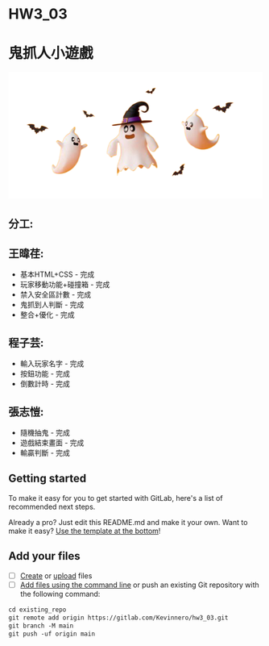 # HW3_03

# 鬼抓人小遊戲
![image](asset/ghost.png)
## 分工: 
## 王暐荏:
* 基本HTML+CSS - 完成
* 玩家移動功能+碰撞箱 - 完成
* 禁入安全區計數 - 完成
* 鬼抓到人判斷 - 完成
* 整合+優化 - 完成

## 程子芸:
* 輸入玩家名字 - 完成
* 按鈕功能 - 完成
* 倒數計時 - 完成

## 張志愷:
* 隨機抽鬼 - 完成
* 遊戲結束畫面 - 完成
* 輸贏判斷 - 完成

## Getting started

To make it easy for you to get started with GitLab, here's a list of recommended next steps.

Already a pro? Just edit this README.md and make it your own. Want to make it easy? [Use the template at the bottom](#editing-this-readme)!

## Add your files

- [ ] [Create](https://docs.gitlab.com/ee/user/project/repository/web_editor.html#create-a-file) or [upload](https://docs.gitlab.com/ee/user/project/repository/web_editor.html#upload-a-file) files
- [ ] [Add files using the command line](https://docs.gitlab.com/ee/gitlab-basics/add-file.html#add-a-file-using-the-command-line) or push an existing Git repository with the following command:

```
cd existing_repo
git remote add origin https://gitlab.com/Kevinnero/hw3_03.git
git branch -M main
git push -uf origin main
```